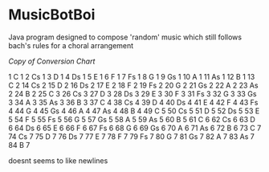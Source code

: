 # MusicBotBoi
Java program designed to compose 'random' music which still follows bach's rules for a choral arrangement

*Copy of Conversion Chart*

1		C	1
2		Cs	1
3		D	1
4		Ds	1
5		E	1
6		F	1
7		Fs	1
8		G	1
9		Gs	1
10		A	1
11		As	1
12		B	1
13		C	2
14		Cs	2
15		D	2
16		Ds	2
17		E	2
18		F	2
19		Fs	2
20		G	2
21		Gs	2
22		A	2
23		As	2
24		B	2
25		C	3
26		Cs	3
27		D	3
28		Ds	3
29		E	3
30		F	3
31		Fs	3
32		G	3
33		Gs	3
34		A	3
35		As	3
36		B	3
37		C	4
38		Cs	4
39		D	4
40		Ds	4
41		E	4
42		F	4
43		Fs	4
44		G	4
45		Gs	4
46		A	4
47		As	4
48		B	4
49		C	5
50		Cs	5
51		D	5
52		Ds	5
53		E	5
54		F	5
55		Fs	5
56		G	5
57		Gs	5
58		A	5
59		As	5
60		B	5
61		C	6
62		Cs	6
63		D	6
64		Ds	6
65		E	6
66		F	6
67		Fs	6
68		G	6
69		Gs	6
70		A	6
71		As	6
72		B	6
73		C	7
74		Cs	7
75		D	7
76		Ds	7
77		E	7
78		F	7
79		Fs	7
80		G	7
81		Gs	7
82		A	7
83		As	7
84		B	7

doesnt seems to like newlines
